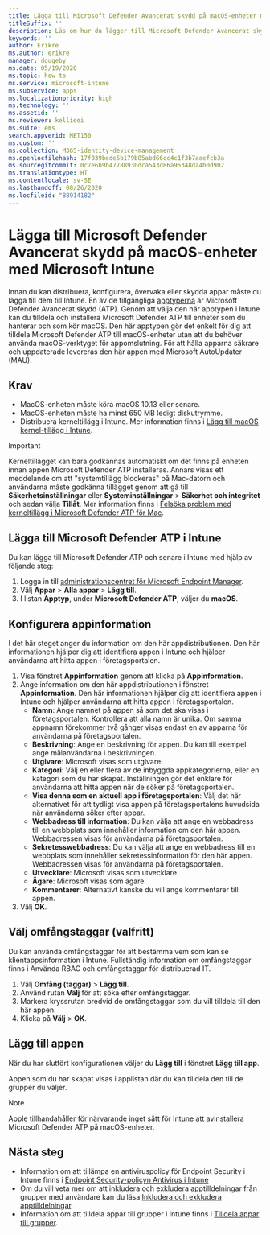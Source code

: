 ```yaml
---
title: Lägga till Microsoft Defender Avancerat skydd på macOS-enheter med Microsoft Intune
titleSuffix: ''
description: Läs om hur du lägger till Microsoft Defender Avancerat skydd på macOS-enheter med Microsoft Intune.
keywords: ''
author: Erikre
ms.author: erikre
manager: dougeby
ms.date: 05/19/2020
ms.topic: how-to
ms.service: microsoft-intune
ms.subservice: apps
ms.localizationpriority: high
ms.technology: ''
ms.assetid: ''
ms.reviewer: kellieei
ms.suite: ems
search.appverid: MET150
ms.custom: ''
ms.collection: M365-identity-device-management
ms.openlocfilehash: 17f039bede5b179b85abd66cc4c1f3b7aaefcb3a
ms.sourcegitcommit: 0c7e6b9b47788930dca543d86a95348da4b0d902
ms.translationtype: HT
ms.contentlocale: sv-SE
ms.lasthandoff: 08/26/2020
ms.locfileid: "88914182"
---
```

# <a name="add-microsoft-defender-atp-to-macos-devices-using-microsoft-intune"></a>Lägga till Microsoft Defender Avancerat skydd på macOS-enheter med Microsoft Intune

Innan du kan distribuera, konfigurera, övervaka eller skydda appar måste du lägga till dem till Intune. En av de tillgängliga [apptyperna](apps-add.md#app-types-in-microsoft-intune) är Microsoft Defender Avancerat skydd (ATP). Genom att välja den här apptypen i Intune kan du tilldela och installera Microsoft Defender ATP till enheter som du hanterar och som kör macOS. Den här apptypen gör det enkelt för dig att tilldela Microsoft Defender ATP till macOS-enheter utan att du behöver använda macOS-verktyget för appomslutning. För att hålla apparna säkrare och uppdaterade levereras den här appen med Microsoft AutoUpdater (MAU).

## <a name="prerequisites"></a>Krav
- MacOS-enheten måste köra macOS 10.13 eller senare.
- MacOS-enheten måste ha minst 650 MB ledigt diskutrymme.
- Distribuera kerneltillägg i Intune. Mer information finns i [Lägg till macOS kernel-tillägg i Intune](../configuration/kernel-extensions-overview-macos.md).

> [!IMPORTANT]
> Kerneltillägget kan bara godkännas automatiskt om det finns på enheten innan appen Microsoft Defender ATP installeras. Annars visas ett meddelande om att "systemtillägg blockeras" på Mac-datorn och användarna måste godkänna tillägget genom att gå till **Säkerhetsinställningar** eller **Systeminställningar** > **Säkerhet och integritet** och sedan välja **Tillåt**. Mer information finns i [Felsöka problem med kerneltillägg i Microsoft Defender ATP för Mac](/windows/security/threat-protection/microsoft-defender-atp/mac-support-kext).

## <a name="add-microsoft-defender-atp-to-intune"></a>Lägga till Microsoft Defender ATP i Intune
Du kan lägga till Microsoft Defender ATP och senare i Intune med hjälp av följande steg:

1. Logga in till [administrationscentret för Microsoft Endpoint Manager](https://go.microsoft.com/fwlink/?linkid=2109431).
2. Välj **Appar** > **Alla appar** > **Lägg till**.
3. I listan **Apptyp**, under **Microsoft Defender ATP**, väljer du **macOS**.

## <a name="configure-app-information"></a>Konfigurera appinformation
I det här steget anger du information om den här appdistributionen. Den här informationen hjälper dig att identifiera appen i Intune och hjälper användarna att hitta appen i företagsportalen.

1. Visa fönstret **Appinformation** genom att klicka på **Appinformation**.
2. Ange information om den här appdistributionen i fönstret **Appinformation**. Den här informationen hjälper dig att identifiera appen i Intune och hjälper användarna att hitta appen i företagsportalen.
    - **Namn**: Ange namnet på appen så som det ska visas i företagsportalen. Kontrollera att alla namn är unika. Om samma appnamn förekommer två gånger visas endast en av apparna för användarna på företagsportalen.
    - **Beskrivning**: Ange en beskrivning för appen. Du kan till exempel ange målanvändarna i beskrivningen.
    - **Utgivare**: Microsoft visas som utgivare.
    - **Kategori**: Välj en eller flera av de inbyggda appkategorierna, eller en kategori som du har skapat. Inställningen gör det enklare för användarna att hitta appen när de söker på företagsportalen.
    - **Visa denna som en aktuell app i företagsportalen**: Välj det här alternativet för att tydligt visa appen på företagsportalens huvudsida när användarna söker efter appar.
    - **Webbadress till information**: Du kan välja att ange en webbadress till en webbplats som innehåller information om den här appen. Webbadressen visas för användarna på företagsportalen.
    - **Sekretesswebbadress**: Du kan välja att ange en webbadress till en webbplats som innehåller sekretessinformation för den här appen. Webbadressen visas för användarna på företagsportalen.
    - **Utvecklare**: Microsoft visas som utvecklare.
    - **Ägare**: Microsoft visas som ägare.
    - **Kommentarer**: Alternativt kanske du vill ange kommentarer till appen.
3. Välj **OK**.

## <a name="select-scope-tags-optional"></a>Välj omfångstaggar (valfritt)
Du kan använda omfångstaggar för att bestämma vem som kan se klientappsinformation i Intune. Fullständig information om omfångstaggar finns i Använda RBAC och omfångstaggar för distribuerad IT.
1.    Välj **Omfång (taggar)**  > **Lägg till**.
2.    Använd rutan **Välj** för att söka efter omfångstaggar.
3.    Markera kryssrutan bredvid de omfångstaggar som du vill tilldela till den här appen.
4.    Klicka på **Välj** > **OK**.

## <a name="add-the-app"></a>Lägg till appen
När du har slutfört konfigurationen väljer du **Lägg till** i fönstret **Lägg till app**. 

Appen som du har skapat visas i applistan där du kan tilldela den till de grupper du väljer. 

> [!NOTE]
> Apple tillhandahåller för närvarande inget sätt för Intune att avinstallera Microsoft Defender ATP på macOS-enheter.

## <a name="next-steps"></a>Nästa steg
- Information om att tillämpa en antiviruspolicy för Endpoint Security i Intune finns i [Endpoint Security-policyn Antivirus i Intune](../protect/endpoint-security-antivirus-policy.md) 
- Om du vill veta mer om att inkludera och exkludera apptilldelningar från grupper med användare kan du läsa [Inkludera och exkludera apptilldelningar](apps-inc-exl-assignments.md).
- Information om att tilldela appar till grupper i Intune finns i [Tilldela appar till grupper](apps-deploy.md).